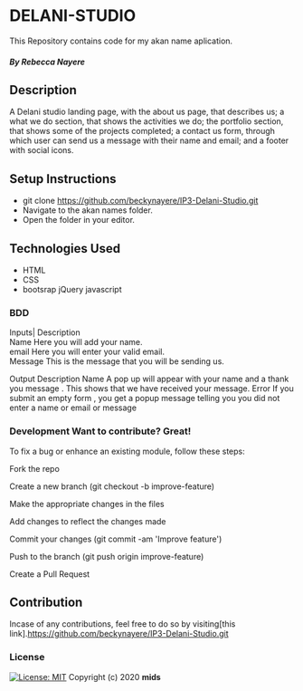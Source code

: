 #   DELANI-STUDIO
This Repository contains code for my akan name aplication.
##### By Rebecca Nayere
## Description
A Delani studio landing page, with the about us page, that describes us; a what we do section, that shows the activities we do; the portfolio section, that shows some of the projects completed; a contact us form, through which user can send us a message with their name and email; and a footer with social icons.
               
## Setup Instructions
* git clone https://github.com/beckynayere/IP3-Delani-Studio.git
* Navigate to the akan names folder.
* Open the folder in your editor.
## Technologies Used
* HTML
* CSS
* bootsrap
jQuery
javascript

### BDD

Inputs|      Description                                 
Name	        Here you will add your name.               
email	       Here you will enter your valid email.       
Message       This is the message that you will be sending us.

Output	      Description
Name	       A pop up will appear with your name and a thank you message . This shows that we have received your message. 
Error	    If you submit an empty form , you get a popup message telling you you did not enter a name or email or message 

### Development Want to contribute? Great!

To fix a bug or enhance an existing module, follow these steps:

Fork the repo

Create a new branch (git checkout -b improve-feature)

Make the appropriate changes in the files

Add changes to reflect the changes made

Commit your changes (git commit -am 'Improve feature')

Push to the branch (git push origin improve-feature)

Create a Pull Request

## Contribution
Incase of any contributions, feel free to do so by visiting[this link].https://github.com/beckynayere/IP3-Delani-Studio.git
### License
[![License: MIT](https://img.shields.io/badge/License-MIT-yellow.svg)](https://opensource.org/licenses/MIT)
Copyright (c) 2020 **mids**